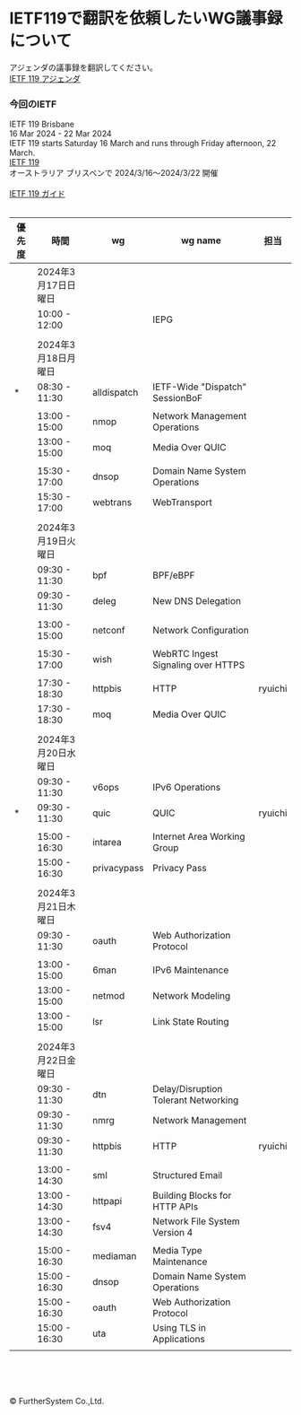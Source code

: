 # IETF119で翻訳を依頼したいWG議事録について
アジェンダの議事録を翻訳してください。  
<a href="https://datatracker.ietf.org/meeting/119/agenda" target="_blank">IETF 119 アジェンダ</a>
&nbsp; 
### 今回のIETF
IETF 119 Brisbane  
16 Mar 2024 - 22 Mar 2024  
IETF 119 starts Saturday 16 March and runs through Friday afternoon, 22 March.  
<a href="https://www.ietf.org/how/meetings/119/" target="_blank">IETF 119</a>  
オーストラリア ブリスベンで 2024/3/16～2024/3/22 開催  
&nbsp;  
<a href="https://www.ietf.org/how/meetings/guide-ietf-meetings/" target="_blank">IETF 119 ガイド</a>  
&nbsp;  

|優先度|時間|wg|wg name|担当|
----|----|----|----|----
||2024年3月17日日曜日
||10:00 - 12:00||IEPG||
||||||
||2024年3月18日月曜日 
|*|08:30 - 11:30|alldispatch|IETF-Wide "Dispatch" SessionBoF||
||||||
||13:00 - 15:00|nmop|Network Management Operations
||13:00 - 15:00|moq|Media Over QUIC
||||||
||15:30 - 17:00|dnsop|Domain Name System Operations
||15:30 - 17:00|webtrans|WebTransport
||||||
||2024年3月19日火曜日
||09:30 - 11:30|bpf|BPF/eBPF
||09:30 - 11:30|deleg|New DNS Delegation
||||||
||13:00 - 15:00|netconf|Network Configuration
||||||
||15:30 - 17:00|wish|WebRTC Ingest Signaling over HTTPS
||||||
||17:30 - 18:30|httpbis|HTTP|ryuichi
||17:30 - 18:30|moq|Media Over QUIC
||||||
||2024年3月20日水曜日
||09:30 - 11:30|v6ops|IPv6 Operations
|*|09:30 - 11:30|quic|QUIC|ryuichi
||||||
||15:00 - 16:30|intarea|Internet Area Working Group
||15:00 - 16:30|privacypass|Privacy Pass
||||||
||2024年3月21日木曜日
||09:30 - 11:30|oauth|Web Authorization Protocol
||||||
||13:00 - 15:00|6man|IPv6 Maintenance
||13:00 - 15:00|netmod|Network Modeling
||13:00 - 15:00|lsr|Link State Routing
||||||
||2024年3月22日金曜日
||09:30 - 11:30|dtn|Delay/Disruption Tolerant Networking
||09:30 - 11:30|nmrg|Network Management
||09:30 - 11:30|httpbis|HTTP|ryuichi
||||||
||13:00 - 14:30|sml|Structured Email
||13:00 - 14:30|httpapi|Building Blocks for HTTP APIs
||13:00 - 14:30|fsv4|Network File System Version 4
||||||
||15:00 - 16:30|mediaman|Media Type Maintenance
||15:00 - 16:30|dnsop|Domain Name System Operations
||15:00 - 16:30|oauth|Web Authorization Protocol
||15:00 - 16:30|uta|Using TLS in Applications
||||||

&nbsp;    
&nbsp;    
&nbsp;  
  
&copy; FurtherSystem Co.,Ltd.    
